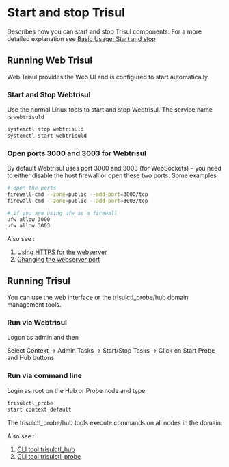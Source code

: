 # Start and stop Trisul

Describes how you can start and stop Trisul components. For a more detailed explanation see [Basic Usage: Start and stop](https://trisul.org/docs/ug/basicusage/startstop.html)

## Running Web Trisul

Web Trisul provides the Web UI and is configured to start automatically.

### Start and Stop Webtrisul

Use the normal Linux tools to start and stop Webtrisul. The service name is `webtrisuld`

```bash
systemctl stop webtrisuld
systemctl start webtrisuld
```

### Open ports 3000 and 3003 for Webtrisul

By default Webtrisul uses port 3000 and 3003 (for WebSockets) – you need to either disable the host firewall or open these two ports. Some examples

```bash
# open the ports 
firewall-cmd --zone=public --add-port=3000/tcp
firewall-cmd --zone=public --add-port=3003/tcp

# if you are using ufw as a firewall 
ufw allow 3000
ufw allow 3003
```

Also see :

1. [Using HTTPS for the webserver](https://trisul.org/docs/howto/sslforwebtr.html)
2. [Changing the webserver port](https://trisul.org/docs/howto/change_web_port.html)

## Running Trisul

You can use the web interface or the trisulctl_probe/hub domain management tools.

### Run via Webtrisul

Logon as admin and then

Select Context → Admin Tasks → Start/Stop Tasks → Click on Start Probe and Hub buttons

### Run via command line

Login as root on the Hub or Probe node and type

```bash
trisulctl_probe 
start context default
```

The trisulctl_probe/hub tools execute commands on all nodes in the domain.

Also see :

1. [CLI tool trisulctl_hub](https://trisul.org/docs/ref/trisulctl_hub.html)
2. [CLI tool trisulctl_probe](https://trisul.org/docs/ref/trisulctl_hub.html)
